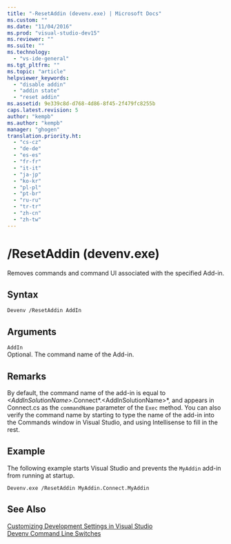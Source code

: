 ```yaml
---
title: "-ResetAddin (devenv.exe) | Microsoft Docs"
ms.custom: ""
ms.date: "11/04/2016"
ms.prod: "visual-studio-dev15"
ms.reviewer: ""
ms.suite: ""
ms.technology: 
  - "vs-ide-general"
ms.tgt_pltfrm: ""
ms.topic: "article"
helpviewer_keywords: 
  - "disable addin"
  - "addin state"
  - "reset addin"
ms.assetid: 9e339c8d-d768-4d86-8f45-2f479fc8255b
caps.latest.revision: 5
author: "kempb"
ms.author: "kempb"
manager: "ghogen"
translation.priority.ht: 
  - "cs-cz"
  - "de-de"
  - "es-es"
  - "fr-fr"
  - "it-it"
  - "ja-jp"
  - "ko-kr"
  - "pl-pl"
  - "pt-br"
  - "ru-ru"
  - "tr-tr"
  - "zh-cn"
  - "zh-tw"
---
```

# /ResetAddin (devenv.exe)
Removes commands and command UI associated with the specified Add-in.  
  
## Syntax  
  
```  
Devenv /ResetAddin AddIn  
```  
  
## Arguments  
 `AddIn`  
 Optional. The command name of the Add-in.  
  
## Remarks  
 By default, the command name of the add-in is equal to *\<AddInSolutionName>*.Connect*.\<AddInSolutionName>*, and appears in Connect.cs as the `commandName` parameter of the `Exec` method. You can also verify the command name by starting to type the name of the add-in into the Commands window in Visual Studio, and using Intellisense to fill in the rest.  
  
## Example  
 The following example starts Visual Studio and prevents the `MyAddin` add-in from running at startup.  
  
```  
Devenv.exe /ResetAddin MyAddin.Connect.MyAddin  
```  
  
## See Also  
 [Customizing Development Settings in Visual Studio](http://msdn.microsoft.com/en-us/22c4debb-4e31-47a8-8f19-16f328d7dcd3)   
 [Devenv Command Line Switches](../../ide/reference/devenv-command-line-switches.md)